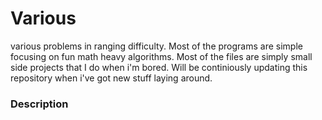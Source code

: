 # Various
various problems in ranging difficulty. Most of the programs are simple focusing on fun math heavy algorithms. Most of the files are simply small side projects that I do when i'm bored. Will be continiously updating this repository when i've got new stuff laying around.

### Description
